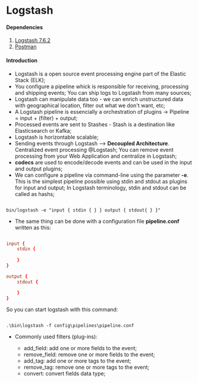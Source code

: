 # Logstash

#### Dependencies 

1. [Logstash 7.6.2](https://www.elastic.co/pt/downloads/past-releases/logstash-7-6-2)
2. [Postman](https://www.postman.com/)

#### Introduction

* Logstash is a open source event processing engine part of the Elastic Stack (ELK);
* You configure a pipeline whick is responsible for receiving, processing and shipping events; You can ship logs to Logstash from many sources;
* Logstash can manipulate data too - we can enrich unstructured data with geographical location, filter out what we don't want, etc;
* A Logstash pipeline is essencially a orchestration of plugins -> Pipeline = input + (filter) + output;
* Processed events are sent to Stashes - Stash is a destination like Elasticsearch or Kafka;
* Logstash is horizontable scalable;
* Sending events through Logstash --> **Decoupled Architecture**. Centralized event processing @Logstash; You can remove event processing from your Web Application and centralize in Logstash;
* **codecs** are used to encode/decode events and can be used in the input and output plugins;
* We can configure a pipeline via command-line using the parameter **-e**. This is the simplest pipeline possible using stdin and stdout as plugins for input and output; In Logstash terminology, stdin and stdout can be called as hashs;

~~~linux

bin/logstash -e "input { stdin { } } output { stdout{ } }"

~~~~

* The same thing can be done with a configuration file **pipeline.conf** written as this:

~~~conf

input {
    stdin {
        
    }
}

output {
    stdout {

    }
}
~~~

So you can start logstash with this command: 

~~~linux

.\bin\logstash -f config\pipelines\pipeline.conf

~~~

* Commonly used filters (plug-ins):

    - add_field: add one or more fields to the event;
    - remove_field: remove one or more fields to the event;
    - add_tag: add one or more tags to the event;
    - remove_tag: remove one or more tags to the event;
    - convert: convert fields data type;
 


